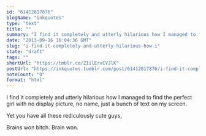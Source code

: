 ```yaml
---
id: "61412817876"
blogName: "inkquotes"
type: "text"
title: ""
summary: "I find it completely and utterly hilarious how I managed to find the perfect girl with no display picture, no name, just a bunch..."
date: "2013-09-16 16:04:36 GMT"
slug: "i-find-it-completely-and-utterly-hilarious-how-i"
state: "draft"
tags: ""
shortUrl: "https://tmblr.co/ZIilErvCVJlK"
postUrl: "https://inkquotes.tumblr.com/post/61412817876/i-find-it-completely-and-utterly-hilarious-how-i"
noteCount: "0"
format: "html"
---
```


I find it completely and utterly hilarious how I managed to find the perfect girl with no display picture, no name, just a bunch of text on my screen.

Yet you have all these rediculously cute guys, 

Brains won bitch. Brain won.